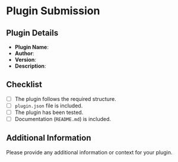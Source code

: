 # Plugin Submission

## Plugin Details

- **Plugin Name**: 
- **Author**: 
- **Version**: 
- **Description**: 

## Checklist

- [ ] The plugin follows the required structure.
- [ ] `plugin.json` file is included.
- [ ] The plugin has been tested.
- [ ] Documentation (`README.md`) is included.

## Additional Information

Please provide any additional information or context for your plugin.
